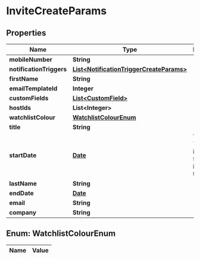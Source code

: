 

# InviteCreateParams

## Properties

Name | Type | Description | Notes
------------ | ------------- | ------------- | -------------
**mobileNumber** | **String** |  |  [optional]
**notificationTriggers** | [**List&lt;NotificationTriggerCreateParams&gt;**](NotificationTriggerCreateParams.md) |  |  [optional]
**firstName** | **String** |  | 
**emailTemplateId** | **Integer** |  |  [optional]
**customFields** | [**List&lt;CustomField&gt;**](CustomField.md) |  |  [optional]
**hostIds** | **List&lt;Integer&gt;** |  |  [optional]
**watchlistColour** | [**WatchlistColourEnum**](#WatchlistColourEnum) |  |  [optional]
**title** | **String** |  |  [optional]
**startDate** | [**Date**](Date.md) | The &#x60;start_date&#x60; is required for invitations to lobbies |  [optional]
**lastName** | **String** |  | 
**endDate** | [**Date**](Date.md) |  |  [optional]
**email** | **String** |  | 
**company** | **String** |  |  [optional]


## Enum: WatchlistColourEnum

Name | Value
---- | -----




